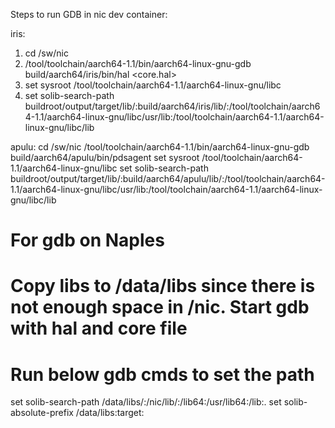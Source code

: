 Steps to run GDB in nic dev container:

iris:
1) cd /sw/nic
2) /tool/toolchain/aarch64-1.1/bin/aarch64-linux-gnu-gdb build/aarch64/iris/bin/hal <core.hal>
3) set sysroot /tool/toolchain/aarch64-1.1/aarch64-linux-gnu/libc
4) set solib-search-path buildroot/output/target/lib/:build/aarch64/iris/lib/:/tool/toolchain/aarch64-1.1/aarch64-linux-gnu/libc/usr/lib:/tool/toolchain/aarch64-1.1/aarch64-linux-gnu/libc/lib

apulu:
cd /sw/nic
/tool/toolchain/aarch64-1.1/bin/aarch64-linux-gnu-gdb build/aarch64/apulu/bin/pdsagent <core-file>
set sysroot /tool/toolchain/aarch64-1.1/aarch64-linux-gnu/libc
set solib-search-path buildroot/output/target/lib/:build/aarch64/apulu/lib/:/tool/toolchain/aarch64-1.1/aarch64-linux-gnu/libc/usr/lib:/tool/toolchain/aarch64-1.1/aarch64-linux-gnu/libc/lib

# For gdb on Naples
# Copy libs to /data/libs since there is not enough space in /nic. Start gdb with hal and core file
# Run below gdb cmds to set the path
set solib-search-path /data/libs/:/nic/lib/:/lib64:/usr/lib64:/lib:.
set solib-absolute-prefix /data/libs:target:
